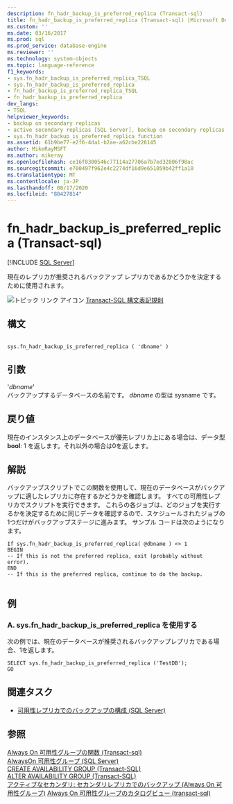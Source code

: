 ```yaml
---
description: fn_hadr_backup_is_preferred_replica (Transact-sql)
title: fn_hadr_backup_is_preferred_replica (Transact-sql) |Microsoft Docs
ms.custom: ''
ms.date: 03/16/2017
ms.prod: sql
ms.prod_service: database-engine
ms.reviewer: ''
ms.technology: system-objects
ms.topic: language-reference
f1_keywords:
- sys.fn_hadr_backup_is_preferred_replica_TSQL
- sys.fn_hadr_backup_is_preferred_replica
- fn_hadr_backup_is_preferred_replica_TSQL
- fn_hadr_backup_is_preferred_replica
dev_langs:
- TSQL
helpviewer_keywords:
- backup on secondary replicas
- active secondary replicas [SQL Server], backup on secondary replicas
- sys.fn_hadr_backup_is_preferred_replica function
ms.assetid: 61b9be77-e2f6-4da1-b2ae-a62cbe226145
author: MikeRayMSFT
ms.author: mikeray
ms.openlocfilehash: ce16f8300546c77114a27706a7b7ed32806f98ac
ms.sourcegitcommit: e700497f962e4c2274df16d9e651059b42ff1a10
ms.translationtype: MT
ms.contentlocale: ja-JP
ms.lasthandoff: 08/17/2020
ms.locfileid: "88427814"
---
```

# <a name="sysfn_hadr_backup_is_preferred_replica--transact-sql"></a>fn_hadr_backup_is_preferred_replica (Transact-sql)
[!INCLUDE [SQL Server](../../includes/applies-to-version/sqlserver.md)]

  現在のレプリカが推奨されるバックアップ レプリカであるかどうかを決定するために使用されます。  
  
 ![トピック リンク アイコン](../../database-engine/configure-windows/media/topic-link.gif "トピック リンク アイコン") [Transact-SQL 構文表記規則](../../t-sql/language-elements/transact-sql-syntax-conventions-transact-sql.md)  
  
## <a name="syntax"></a>構文  
  
```  
  
sys.fn_hadr_backup_is_preferred_replica ( 'dbname' )  
```  
  
## <a name="arguments"></a>引数  
 '*dbname*'  
 バックアップするデータベースの名前です。 *dbname* の型は sysname です。  
  
## <a name="returns"></a>戻り値  
 現在のインスタンス上のデータベースが優先レプリカ上にある場合は、データ型 **bool**: 1 を返します。それ以外の場合は0を返します。  
  
## <a name="remarks"></a>解説  
 バックアップスクリプトでこの関数を使用して、現在のデータベースがバックアップに適したレプリカに存在するかどうかを確認します。 すべての可用性レプリカでスクリプトを実行できます。 これらの各ジョブは、どのジョブを実行するかを決定するために同じデータを確認するので、スケジュールされたジョブの1つだけがバックアップステージに進みます。 サンプル コードは次のようになります。  
  
```  
If sys.fn_hadr_backup_is_preferred_replica( @dbname ) <> 1   
BEGIN  
-- If this is not the preferred replica, exit (probably without error).  
END  
-- If this is the preferred replica, continue to do the backup.  
  
```  
  
## <a name="examples"></a>例  
  
### <a name="a-using-sysfn_hadr_backup_is_preferred_replica"></a>A. sys.fn_hadr_backup_is_preferred_replica を使用する  
 次の例では、現在のデータベースが推奨されるバックアップレプリカである場合、1を返します。  
  
```  
SELECT sys.fn_hadr_backup_is_preferred_replica ('TestDB');  
GO  
```  
  
##  <a name="related-tasks"></a><a name="RelatedTasks"></a> 関連タスク  
  
-   [可用性レプリカでのバックアップの構成 &#40;SQL Server&#41;](../../database-engine/availability-groups/windows/configure-backup-on-availability-replicas-sql-server.md)  
  
## <a name="see-also"></a>参照  
 [Always On 可用性グループの関数 &#40;Transact-sql&#41;](../../relational-databases/system-functions/always-on-availability-groups-functions-transact-sql.md)   
 [AlwaysOn 可用性グループ &#40;SQL Server&#41;](../../database-engine/availability-groups/windows/always-on-availability-groups-sql-server.md)   
 [CREATE AVAILABILITY GROUP &#40;Transact-SQL&#41;](../../t-sql/statements/create-availability-group-transact-sql.md)   
 [ALTER AVAILABILITY GROUP &#40;Transact-SQL&#41;](../../t-sql/statements/alter-availability-group-transact-sql.md)   
 [アクティブなセカンダリ: セカンダリレプリカでのバックアップ &#40;Always On 可用性グループ&#41;](../../database-engine/availability-groups/windows/active-secondaries-backup-on-secondary-replicas-always-on-availability-groups.md) [Always On 可用性グループのカタログビュー &#40;transact-sql&#41;](../../relational-databases/system-catalog-views/always-on-availability-groups-catalog-views-transact-sql.md)      
  
  

